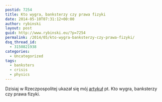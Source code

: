 ```yaml
---
postid: 7254
title: Kto wygra, banksterzy czy prawa fizyki
date: 2014-05-10T07:31:12+00:00
author: rybinski
layout: post
guid: http://www.rybinski.eu/?p=7254
permalink: /2014/05/kto-wygra-banksterzy-czy-prawa-fizyki/
dsq_thread_id:
  - 3150821938
categories:
  - Uncategorized
tags:
  - banksters
  - crisis
  - physics
---
```

Dzisiaj w Rzeczpospolitej ukazał się mój [artykuł](http://www.ekonomia.rp.pl/artykul/706249,1108539-Kto-wygra---banksterzy-czy-prawa-fizyki.html) pt. Kto wygra, banksterzy czy prawa fizyki.
